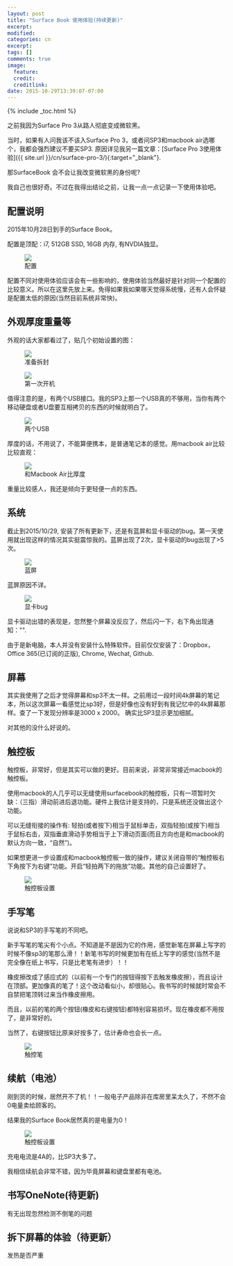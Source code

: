 ```yaml
---
layout: post
title: "Surface Book 使用体验(持续更新)"
excerpt:
modified:
categories: cn
excerpt:
tags: []
comments: true
image:
  feature: 
  credit: 
  creditlink:
date: 2015-10-29T13:39:07-07:00
---
```


{% include _toc.html %}

之前我因为Surface Pro 3从路人彻底变成微软黑。

当时，如果有人问我该不该入Surface Pro 3，或者问SP3和macbook air选哪个，我都会强烈建议不要买SP3. 原因详见我另一篇文章：[Surface Pro 3使用体验]({{ site.url }}/cn/surface-pro-3/){:target="_blank"}.

那SurfaceBook 会不会让我改变微软黑的身份呢? 

我自己也很好奇。不过在我得出结论之前，让我一点一点记录一下使用体验吧。

## 配置说明

2015年10月28日到手的Surface Book。

配置是顶配：i7, 512GB SSD, 16GB 内存, 有NVDIA独显。

<figure>
  <a href="http://{{ site.url }}/images/surfacebook/1.JPG"><img src="http://{{ site.url }}/images/surfacebook/1.JPG"></a>
  <figcaption>配置</figcaption>
</figure>

配置不同对使用体验应该会有一些影响的，使用体验当然最好是针对同一个配置的比较意义。所以在这里先放上来。免得如果我如果哪天觉得系统慢，还有人会怀疑是配置太低的原因(当然目前系统非常快)。

## 外观厚度重量等
外观的话大家都看过了，贴几个初始设置的图：

<figure>
  <a href="http://{{ site.url }}/images/surfacebook/2.JPG"><img src="http://{{ site.url }}/images/surfacebook/2.JPG"></a>
  <figcaption>准备拆封</figcaption>
</figure>

<figure>
  <a href="http://{{ site.url }}/images/surfacebook/3.JPG"><img src="http://{{ site.url }}/images/surfacebook/3.JPG"></a>
  <figcaption>第一次开机</figcaption>
</figure>

值得注意的是，有两个USB接口。我的SP3上那一个USB真的不够用，当你有两个移动硬盘或者U盘要互相拷贝的东西的时候就明白了。

<figure>
  <a href="http://{{ site.url }}/images/surfacebook/4.JPG"><img src="http://{{ site.url }}/images/surfacebook/4.JPG"></a>
  <figcaption>两个USB</figcaption>
</figure>

厚度的话，不用说了，不能算便携本，是普通笔记本的感觉。用macbook air比较比较直观：

<figure>
  <a href="http://{{ site.url }}/images/surfacebook/5.JPG"><img src="http://{{ site.url }}/images/surfacebook/5.JPG"></a>
  <figcaption>和Macbook Air比厚度</figcaption>
</figure>

重量比较感人，我还是倾向于更轻便一点的东西。

## 系统

截止到2015/10/29, 安装了所有更新下，还是有蓝屏和显卡驱动的bug。第一天使用就出现这样的情况其实挺震惊我的。蓝屏出现了2次，显卡驱动的bug出现了>5次。

<figure>
  <a href="http://{{ site.url }}/images/surfacebook/6.JPG"><img src="http://{{ site.url }}/images/surfacebook/6.JPG"></a>
  <figcaption>蓝屏</figcaption>
</figure>

蓝屏原因不详。

<figure>
  <a href="http://{{ site.url }}/images/surfacebook/7.PNG"><img src="http://{{ site.url }}/images/surfacebook/7.PNG"></a>
  <figcaption>显卡bug</figcaption>
</figure>

显卡驱动出错的表现是，忽然整个屏幕没反应了，然后闪一下，右下角出现通知："".

由于是新电脑，本人并没有安装什么特殊软件。目前仅仅安装了：Dropbox，Office 365(已订阅的正版), Chrome, Wechat, Github. 

## 屏幕

其实我使用了之后才觉得屏幕和sp3不太一样。之前用过一段时间4k屏幕的笔记本，所以这次屏幕一看感觉比sp3好，但是好像也没有好到有我记忆中的4k屏幕那样。查了一下发现分辨率是3000 x 2000。 确实比SP3显示更加细腻。

对其他的没什么好说的。

## 触控板

触控板，非常好，但是其实可以做的更好。目前来说，非常非常接近macbook的触控板。

使用macbook的人几乎可以无缝使用surfacebook的触控板，只有一项暂时欠缺：（三指）滑动前进后退功能。硬件上我估计是支持的，只是系统还没做出这个功能。

可以无缝衔接的操作有: 轻拍(或者按下)相当于鼠标单击，双指轻拍(或按下)相当于鼠标右击，双指垂直滑动手势相当于上下滑动页面(而且方向也是和macbook的默认方向一致，“自然”)。

如果想更进一步设置成和macbook触控板一致的操作，建议关闭自带的“触控板右下角按下为右键”功能。开启“轻拍两下的拖放”功能。其他的自己设置好了。

<figure>
  <a href="http://{{ site.url }}/images/surfacebook/8.PNG"><img src="http://{{ site.url }}/images/surfacebook/8.PNG"></a>
  <figcaption>触控板设置</figcaption>
</figure>

## 手写笔

说说和SP3的手写笔的不同吧。

新手写笔的笔尖有个小点。不知道是不是因为它的作用，感觉新笔在屏幕上写字的时候不像sp3的笔那么滑！！新笔书写的时候更加有在纸上写字的感觉(当然不是完全像在纸上书写，只是比老笔有进步）！！

橡皮擦改成了感应式的（以前有一个专门的按钮得按下去触发橡皮擦），而且设计在顶部。更加像真的笔了！这个改动看似小，却很贴心。我书写的时候就时常会不自禁把笔顶转过来当作橡皮擦用。

而且，以前的笔的两个按钮(橡皮和右键按钮)都特别容易损坏。现在橡皮都不用按了，是非常好的。

当然了，右键按钮比原来好按多了，估计寿命也会长一点。

<figure>
  <a href="http://{{ site.url }}/images/surfacebook/10.JPG"><img src="http://{{ site.url }}/images/surfacebook/10.JPG"></a>
  <figcaption>触控笔</figcaption>
</figure>

## 续航（电池）

刚到货的时候，居然开不了机！！一般电子产品除非在库房里呆太久了，不然不会0电量卖给顾客的。

结果我的Surface Book居然真的是电量为0！

<figure>
  <a href="http://{{ site.url }}/images/surfacebook/11.JPG"><img src="http://{{ site.url }}/images/surfacebook/11.JPG"></a>
  <figcaption>触控板设置</figcaption>
</figure>

充电电流是4A的，比SP3大多了。

我相信续航会非常不错，因为毕竟屏幕和键盘里都有电池。

## 书写OneNote(待更新)

有无出现忽然检测不倒笔的问题

## 拆下屏幕的体验（待更新）

发热是否严重





